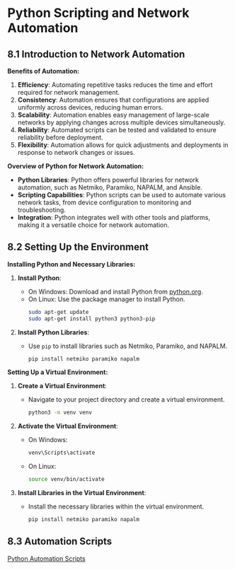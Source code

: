 # Python Scripting and Network Automation

## 8.1 Introduction to Network Automation

**Benefits of Automation:**
1. **Efficiency**: Automating repetitive tasks reduces the time and effort required for network management.
2. **Consistency**: Automation ensures that configurations are applied uniformly across devices, reducing human errors.
3. **Scalability**: Automation enables easy management of large-scale networks by applying changes across multiple devices simultaneously.
4. **Reliability**: Automated scripts can be tested and validated to ensure reliability before deployment.
5. **Flexibility**: Automation allows for quick adjustments and deployments in response to network changes or issues.

**Overview of Python for Network Automation:**
- **Python Libraries**: Python offers powerful libraries for network automation, such as Netmiko, Paramiko, NAPALM, and Ansible.
- **Scripting Capabilities**: Python scripts can be used to automate various network tasks, from device configuration to monitoring and troubleshooting.
- **Integration**: Python integrates well with other tools and platforms, making it a versatile choice for network automation.

## 8.2 Setting Up the Environment

**Installing Python and Necessary Libraries:**
1. **Install Python**:
   - On Windows: Download and install Python from [python.org](https://www.python.org/downloads/).
   - On Linux: Use the package manager to install Python.
     ```bash
     sudo apt-get update
     sudo apt-get install python3 python3-pip
     ```

2. **Install Python Libraries**:
   - Use `pip` to install libraries such as Netmiko, Paramiko, and NAPALM.
     ```bash
     pip install netmiko paramiko napalm
     ```

**Setting Up a Virtual Environment:**
1. **Create a Virtual Environment**:
   - Navigate to your project directory and create a virtual environment.
     ```bash
     python3 -m venv venv
     ```

2. **Activate the Virtual Environment**:
   - On Windows:
     ```bash
     venv\Scripts\activate
     ```
   - On Linux:
     ```bash
     source venv/bin/activate
     ```

3. **Install Libraries in the Virtual Environment**:
   - Install the necessary libraries within the virtual environment.
     ```bash
     pip install netmiko paramiko napalm
     ```

## 8.3 Automation Scripts

[Python Automation Scripts](../automation)
